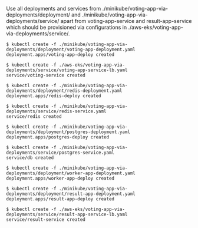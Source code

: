 Use all deployments and services from ./minikube/voting-app-via-deployments/deployment/ and ./minikube/voting-app-via-deployments/service/ apart from voting-app-service and result-app-service which should be provisioned via configurations in ./aws-eks/voting-app-via-deployments/service/.

```
$ kubectl create -f ./minikube/voting-app-via-deployments/deployment/voting-app-deployment.yaml
deployment.apps/voting-app-deploy created

$ kubectl create -f ./aws-eks/voting-app-via-deployments/service/voting-app-service-lb.yaml
service/voting-service created

$ kubectl create -f ./minikube/voting-app-via-deployments/deployment/redis-deployment.yaml
deployment.apps/redis-deploy created

$ kubectl create -f ./minikube/voting-app-via-deployments/service/redis-service.yaml
service/redis created

$ kubectl create -f ./minikube/voting-app-via-deployments/deployment/postgres-deployment.yaml
deployment.apps/postgres-deploy created

$ kubectl create -f ./minikube/voting-app-via-deployments/service/postgres-service.yaml
service/db created

$ kubectl create -f ./minikube/voting-app-via-deployments/deployment/worker-app-deployment.yaml
deployment.apps/worker-app-deploy created

$ kubectl create -f ./minikube/voting-app-via-deployments/deployment/result-app-deployment.yaml
deployment.apps/result-app-deploy created

$ kubectl create -f ./aws-eks/voting-app-via-deployments/service/result-app-service-lb.yaml
service/result-service created
```
